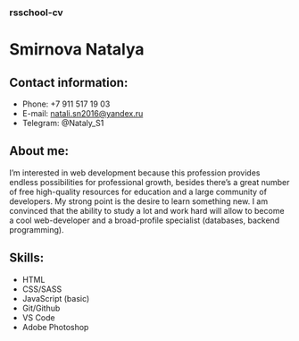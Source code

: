 ### rsschool-cv

# Smirnova Natalya

## Contact information:
* Phone: +7 911 517 19 03
* E-mail: natali.sn2016@yandex.ru
* Telegram: @Nataly_S1

## About me:
I’m interested in web development because this profession provides endless possibilities for professional growth, besides there’s a great number of free high-quality resources for education and a large community of developers.
My strong point is the desire to learn something new. I am convinced that the ability to study a lot and work hard will allow to become a cool web-developer and a broad-profile specialist (databases, backend programming).

## Skills:
* HTML
* CSS/SASS
* JavaScript (basic)
* Git/Github
* VS Code
* Adobe Photoshop